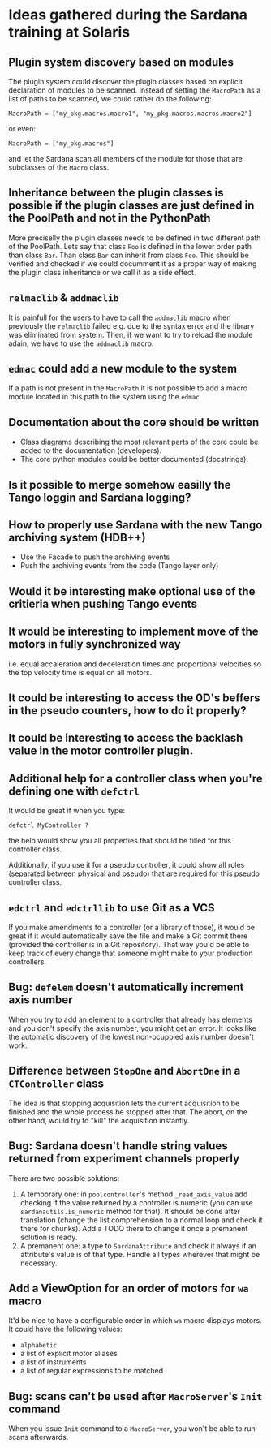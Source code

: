 # Ideas gathered during the Sardana training at Solaris

## Plugin system discovery based on modules

The plugin system could discover the plugin classes based on explicit declaration of modules to be scanned.
Instead of setting the `MacroPath` as a list of paths to be scanned, we could rather do the following:
```
MacroPath = ["my_pkg.macros.macro1", "my_pkg.macros.macros.macro2"]
```
or even:
```
MacroPath = ["my_pkg.macros"]
```
and let the Sardana scan all members of the module for those that are subclasses of the `Macro` class.

## Inheritance between the plugin classes is possible if the plugin classes are just defined in the PoolPath and not in the PythonPath

More preciselly the plugin classes needs to be defined in two different path of the PoolPath.
Lets say that class `Foo` is defined in the lower order path than class `Bar`. Than class `Bar` can inherit from class `Foo`.
This should be verified and checked if we could documment it as a proper way of making the plugin class inheritance or we call it as a side effect.

## `relmaclib` & `addmaclib`

It is painfull for the users to have to call the `addmaclib` macro when previously the `relmaclib` failed e.g. due to the syntax error and the library was eliminated from system.
Then, if we want to try to reload the module adain, we have to use the `addmaclib` macro.

## `edmac` could add a new module to the system

If a path is not present in the `MacroPath` it is not possible to add a macro module located in this path to the system using the `edmac`

## Documentation about the core should be written

* Class diagrams describing the most relevant parts of the core could be added to the documentation (developers).
* The core python modules could be better documented (docstrings).

## Is it possible to merge somehow easilly the Tango loggin and Sardana logging?

## How to properly use Sardana with the new Tango archiving system (HDB++)

* Use the Facade to push the archiving events
* Push the archiving events from the code (Tango layer only)

## Would it be interesting make optional use of the critieria when pushing Tango events

## It would be interesting to implement move of the motors in fully synchronized way
i.e. equal accaleration and deceleration times and proportional velocities so the top velocity time is equal on all motors. 

## It could be interesting to access the 0D's beffers in the pseudo counters, how to do it properly?

## It could be interesting to access the backlash value in the motor controller plugin.

## Additional help for a controller class when you're defining one with `defctrl`
It would be great if when you type:
```
defctrl MyController ?
```
the help would show you all properties that should be filled for this controller class.

Additionally, if you use it for a pseudo controller, it could show all roles (separated between physical and pseudo) that are required for this pseudo controller class.

## `edctrl` and `edctrllib` to use Git as a VCS

If you make amendments to a controller (or a library of those), it would be great if it would automatically save the file and make a Git commit there (provided the controller is in a Git repository). That way you'd be able to keep track of every change that someone might make to your production controllers.

## Bug: `defelem` doesn't automatically increment axis number

When you try to add an element to a controller that already has elements and you don't specify the axis number, you might get an error. It looks like the automatic discovery of the lowest non-ocuppied axis number doesn't work.

## Difference between `StopOne` and `AbortOne` in a `CTController` class

The idea is that stopping acquisition lets the current acquisition to be finished and the whole process be stopped after that. The abort, on the other hand, would try to "kill" the acquisition instantly.

## Bug: Sardana doesn't handle string values returned from experiment channels properly

There are two possible solutions:

1. A temporary one: in `poolcontroller`'s method `_read_axis_value` add checking if the value returned by a controller is numeric (you can use `sardanautils.is_numeric` method for that). It should be done after translation (change the list comprehension to a normal loop and check it there for chunks). Add a TODO there to change it once a premanent solution is ready.
2. A premanent one: a type to `SardanaAttribute` and check it always if an attribute's value is of that type. Handle all types wherever that might be necessary.

## Add a ViewOption for an order of motors for `wa` macro

It'd be nice to have a configurable order in which `wa` macro displays motors. It could have the following values:
* `alphabetic`
* a list of explicit motor aliases
* a list of instruments
* a list of regular expressions to be matched

## Bug: scans can't be used after `MacroServer`'s `Init` command

When you issue `Init` command to a `MacroServer`, you won't be able to run scans afterwards.
